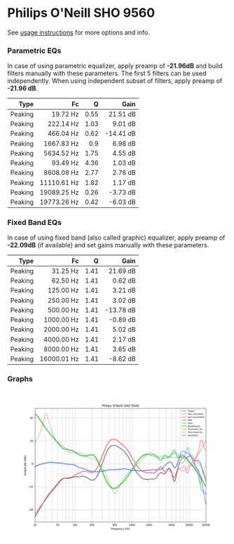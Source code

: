 # Philips O'Neill SHO 9560
See [usage instructions](https://github.com/jaakkopasanen/AutoEq#usage) for more options and info.

### Parametric EQs
In case of using parametric equalizer, apply preamp of **-21.96dB** and build filters manually
with these parameters. The first 5 filters can be used independently.
When using independent subset of filters, apply preamp of **-21.96 dB**.

| Type    | Fc          |    Q | Gain      |
|--------:|------------:|-----:|----------:|
| Peaking | 19.72 Hz    | 0.55 | 21.51 dB  |
| Peaking | 222.14 Hz   | 1.03 | 9.01 dB   |
| Peaking | 466.04 Hz   | 0.62 | -14.41 dB |
| Peaking | 1667.83 Hz  | 0.9  | 6.98 dB   |
| Peaking | 5634.52 Hz  | 1.75 | 4.55 dB   |
| Peaking | 93.49 Hz    | 4.36 | 1.03 dB   |
| Peaking | 8608.08 Hz  | 2.77 | 2.76 dB   |
| Peaking | 11110.61 Hz | 1.82 | 1.17 dB   |
| Peaking | 19089.25 Hz | 0.26 | -3.73 dB  |
| Peaking | 19773.26 Hz | 0.42 | -6.03 dB  |

### Fixed Band EQs
In case of using fixed band (also called graphic) equalizer, apply preamp of **-22.09dB**
(if available) and set gains manually with these parameters.

| Type    | Fc          |    Q | Gain      |
|--------:|------------:|-----:|----------:|
| Peaking | 31.25 Hz    | 1.41 | 21.69 dB  |
| Peaking | 62.50 Hz    | 1.41 | 0.62 dB   |
| Peaking | 125.00 Hz   | 1.41 | 3.21 dB   |
| Peaking | 250.00 Hz   | 1.41 | 3.02 dB   |
| Peaking | 500.00 Hz   | 1.41 | -13.78 dB |
| Peaking | 1000.00 Hz  | 1.41 | -0.89 dB  |
| Peaking | 2000.00 Hz  | 1.41 | 5.02 dB   |
| Peaking | 4000.00 Hz  | 1.41 | 2.17 dB   |
| Peaking | 8000.00 Hz  | 1.41 | 3.65 dB   |
| Peaking | 16000.01 Hz | 1.41 | -8.62 dB  |

### Graphs
![](./Philips%20O'Neill%20SHO%209560.png)